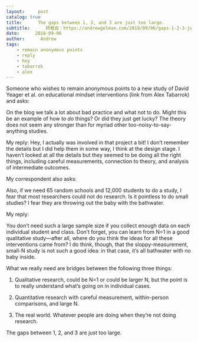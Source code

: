 ```yaml
---
layout:     post
catalog: true
title:      The gaps between 1, 2, and 3 are just too large.
subtitle:      转载自：https://andrewgelman.com/2018/09/06/gaps-1-2-3-just-large/
date:      2018-09-06
author:      Andrew
tags:
    - remain anonymous points
    - reply
    - hey
    - tabarrok
    - alex
---
```





Someone who wishes to remain anonymous points to a new study of David Yeager et al. on educational mindset interventions (link from Alex Tabarrok) and asks:

> 
On the blog we talk a lot about bad practice and what not to do. Might this be an example of how *to do* things? Or did they just get lucky? The theory does not seem any stronger than for myriad other too-noisy-to-say-anything studies.


My reply: Hey, I actually was involved in that project a bit! I don’t remember the details but I did help them in some way, I think at the design stage. I haven’t looked at all the details but they seemed to be doing all the right things, including careful measurements, connection to theory, and analysis of intermediate outcomes.

My correspondent also asks:

> 
Also, if we need 65 random schools and 12,000 students to do a study, I fear that most researchers could not do research. Is it pointless to do small studies? I fear they are throwing out the baby with the bathwater.


My reply:

You don’t need such a large sample size if you collect enough data on each individual student and class. Don’t forget, you can learn from N=1 in a good qualitative study—after all, where do you think the ideas for all these interventions came from? I do think, though, that the sloppy-measurement, small-N study is not such a good idea: in that case, it’s all bathwater with no baby inside.

What we really need are bridges between the following three things:

1. Qualitative research, could be N=1 or could be larger N, but the point is to really understand what’s going on in individual cases.

2. Quantitative research with careful measurement, within-person comparisons, and large N.

3. The real world. Whatever people are doing when they’re not doing research.

The gaps between 1, 2, and 3 are just too large.



